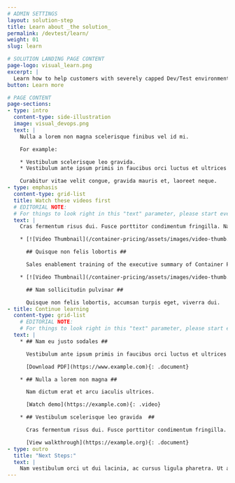 ```yaml
---
# ADMIN SETTINGS
layout: solution-step
title: Learn about _the solution_
permalink: /devtest/learn/
weight: 01
slug: learn

# SOLUTION LANDING PAGE CONTENT
page-logo: visual_learn.png
excerpt: |
  Learn how to help customers with severely capped Dev/Test environments expand their capacity by alleviating cost limitations. Alleviating costs will allow developers to increase productivity and leverage modern, agile, DevOps on Z.
button: Learn more

# PAGE CONTENT
page-sections:
- type: intro
  content-type: side-illustration
  image: visual_devops.png
  text: |
    Nulla a lorem non magna scelerisque finibus vel id mi.

    For example:

    * Vestibulum scelerisque leo gravida.
    * Vestibulum ante ipsum primis in faucibus orci luctus et ultrices posuere cubilia Curae.

    Curabitur vitae velit congue, gravida mauris et, laoreet neque.
- type: emphasis
  content-type: grid-list
  title: Watch these videos first
  # EDITORIAL NOTE:
  # For things to look right in this "text" parameter, please start every video item with a new list item ("*"), a linked video thumbnail with a ".video-thumb" class ({": .video-thumb}"), an h2 title ("## Title Here ##"), and indenting each line for the video item with two spaces.
  text: |
    Cras fermentum risus dui. Fusce porttitor condimentum fringilla. Nam dictum erat et arcu iaculis ultrices.

    * [![Video Thumbnail](/container-pricing/assets/images/video-thumb.png)](https://example.com){: .video-thumb}

      ## Quisque non felis lobortis ##

      Sales enablement training of the executive summary of Container Pricing for IBM Z.

    * [![Video Thumbnail](/container-pricing/assets/images/video-thumb.png)](https://example.com){: .video-thumb}

      ## Nam sollicitudin pulvinar ##

      Quisque non felis lobortis, accumsan turpis eget, viverra dui.
- title: Continue learning
  content-type: grid-list
    # EDITORIAL NOTE:
    # For things to look right in this "text" parameter, please start every video item with a new list item ("*"), an h2 title ("## Title Here ##"), and indenting each line for the video item with two spaces. Any links can have a document-type icon if you add the doc-type link ("{: .document}"), see README for more documentation.
  text: |
    * ## Nam eu justo sodales ##

      Vestibulum ante ipsum primis in faucibus orci luctus et ultrices posuere cubilia Curae; Curabitur vitae velit congue, gravida mauris et, laoreet neque.

      [Download PDF](https://www.example.com){: .document}

    * ## Nulla a lorem non magna ##

      Nam dictum erat et arcu iaculis ultrices.

      [Watch demo](https://example.com){: .video}

    * ## Vestibulum scelerisque leo gravida  ##

      Cras fermentum risus dui. Fusce porttitor condimentum fringilla.

      [View walkthrough](https://example.org){: .document}
- type: outro
  title: "Next Steps:"
  text: |
    Nam vestibulum orci ut dui lacinia, ac cursus ligula pharetra. Ut at tristique lorem, bibendum accumsan lorem. Nunc quis pellentesque ligula. Aliquam scelerisque iaculis iaculis.
---
```

